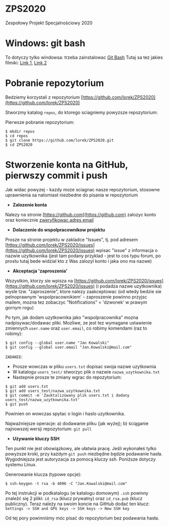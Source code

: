 # ZPS2020
Zespołowy Projekt Specjalnościowy 2020

 


# Windows: git bash
To dotyczy tylko windowsa: trzeba zainstalowac [Git Bash](https://git-scm.com/downloads)
Tutaj sa tez jakies filmiki: [Link 1](https://www.youtube.com/watch?v=rWboGsc6CqI), [Link 2](https://www.youtube.com/watch?v=9bJkPb9HfuA)

# Pobranie repozytorium
Bedziemy korzystali z repozytorium [https://github.com/lorek/ZPS2020](https://github.com/lorek/ZPS2020)

Stworzmy katalog `repos`, do ktorego sciagniemy powyzsze repozytorium:

Pierwsze pobranie repozytorium:
```
$ mkdir repos
$ cd repos
$ git clone https://github.com/lorek/ZPS2020.git
$ cd ZPS2020
```

# Stworzenie konta na GitHub, pierwszy commit i push
Jak widac powyzej - kazdy moze sciagnac nasze repozytorium, stosowne uprawnienia sa natomiast niezbedne do pisania w repozytorium

*  **Zalozenie konta**

Nalezy na stronie [https://github.com](https://github.com) zalozyc konto oraz koniecznie 
[zweryfikowac adres email](https://github.com/settings/emails)

*  **Dolaczenie do wspolpracownikow projektu**

Prosze na stronie projektu w zakladce "Issues", tj. pod adresem [https://github.com/lorek/ZPS2020/issues](https://github.com/lorek/ZPS2020/issues) wpisac "issue" z informacja o nazwie uzytkownika (jest tam podany przyklad - jest to cos typu forum, po prostu tutaj bede widzial kto z Was zalozyl konto i jaka ono ma nazwe)

*  **Akceptacja 'zaproszenia'**

Wszystkim, ktorzy sie wpisza na [https://github.com/lorek/ZPS2020/issues](https://github.com/lorek/ZPS2020/issues)  (i podadza nazwe uzytkownika) wysle tzw. "zaproszenie", ktore nalezy zaakceptowac (od wtedy bedzie sie pelnoprawnym 'wspolpracownikiem' - zaproszenie powinno przyjsc mailem, mozna tez zobaczyc "Notifications" = 'dzwonek' w prawym gornym rogu)

Po tym, jak dodam uzytkownika jako "wspolpracownika" mozna nadpisywac/dodawac pliki. 
Mozliwe, ze jest tez wymagane ustawienie zmiennych `user.name` oraz `user.email`, co robimy komendami (raz to robimy):

```
$ git config --global user.name "Jan Kowalski"
$ git config --global user.email "Jan.Kowalski@mail.com"
```

`ZADANIE`: 
* Prosze wowczas w pliku `users.txt` dopisac swoja nazwe uzytkownia
* W katalogu `users_test/` stworzyc plik o nazwie `nazwa_uzytkownika.txt`
* Nastepnie prosze te zmiany wgrac do repozytorium:

```
$ git add users.txt
$ git add users_test/nazwa_uzytkownika.txt
$ git commit -m 'Zauktalizowany plik users.txt i dodany users_test/nazwa_uzytkownika.txt'
$ git push
```

Powinien on wowczas spytac o login i haslo uzytkownika.

Najważniejsze operacje: a) dodawanie pliku (jak wyżej); b) ściąganie najnowszej wersji repozytorium: `git pull`



*  **Używanie kluczy SSH**

Ten punkt nie jest obowiązkowy, ale ułatwia pracę. Jeśli wykonałeś tylko powyższe kroki, przy każdym `git push` niezbędne będzie podawanie hasła. Wygodniejsza jest autoryzacja za pomocą kluczy ssh. Poniższe dotyczy systemu Linux. 

Generowanie klucza (typowe opcje):
```
$ ssh-keygen -t rsa -b 4096 -C "Jan.Kowalski@mail.com" 
```
Po tej instrukcji w podkatalogu (w katalogu domowym) `.ssh` powinny znaleźć się 2 pliki: `id_rsa` (klucz prywatny) oraz `id_rsa.pub` (klucz publiczny). 
Teraz należy na swoim koncie na GitHub dodać ten klucz:
`Settings -> SSH and GPG keys -> SSH keys -> New SSH key`

Od tej pory powinniśmy móc pisać do repozytorium bez podawania hasła.



 
